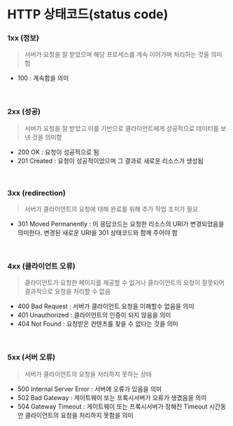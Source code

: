 # HTTP 상태코드(status code)

### 1xx (정보)

> 서버가 요청을 잘 받았으며 해당 프로세스를 계속 이어가며 처리하는 것을 의미함
> 
- 100 : 계속함을 의미

</br>

### 2xx (성공)

> 서버가 요청을 잘 받았고 이를 기반으로 클라이언트에게 성공적으로 데이터를 보낸 것을 의미함
> 
- 200 OK : 요청이 성공적으로 됨
- 201 Created : 요청이 성공적이었으며 그 결과로 새로운 리소스가 생성됨

</br>

### 3xx (redirection)

> 서버가 클라이언트의 요청에 대해 완료를 위해 추가 작업 조치가 필요
> 
- 301 Moved Permanently : 이 응답코드는 요청한 리소스의 URI가 변경되었음을 의미한다. 변경된 새로운 URI을 301 상태코드와 함께 주어야 함

</br>

### 4xx (클라이언트 오류)

> 클라이언트가 요청한 페이지를 제공할 수 없거나 클라이언트의 요청이 잘못되어 결과적으로 요청을 처리할 수 없음
> 
- 400 Bad Request : 서버가 클라이언트 요청을 이해할수 없음을 의미
- 401 Unauthorized : 클라이언트의 인증이 되지 않음을 의미
- 404 Not Found : 요청받은 컨텐츠를 찾을 수 없다는 것을 의미

</br>

### 5xx (서버 오류)

> 서버가 클라이언트의 요청을 처리하지 못하는 상태
> 
- 500 Internal Server Error : 서버에 오류가 있음을 의미
- 502 Bad Gateway : 게이트웨이 또는 프록시서버가 오류가 생겼음을 의미
- 504 Gateway Timeout : 게이트웨이 또는 프록시서버가 정해진 Timeout 시간동안 클라이언트의 요청을 처리하지 못함을 의미
